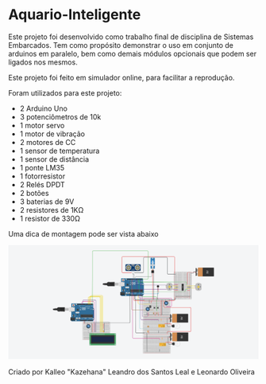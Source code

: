 # Aquario-Inteligente

Este projeto foi desenvolvido como trabalho final de disciplina de Sistemas Embarcados. Tem como propósito demonstrar o uso em conjunto de arduinos em paralelo, bem como demais módulos opcionais que podem ser ligados nos mesmos.

Este projeto foi feito em simulador online, para facilitar a reprodução.

Foram utilizados para este projeto:
<ul>
<li>2 Arduino Uno</li>
<li>3 potenciômetros de 10k</li>
<li>1 motor servo</li>
<li>1 motor de vibração</li>
<li>2 motores de CC</li>
<li>1 sensor de temperatura</li>
<li>1 sensor de distância</li>
<li>1 ponte LM35</li>
<li>1 fotorresistor</li>
<li>2 Relés DPDT</li>
<li>2 botões</li>
<li>3 baterias de 9V</li>
<li>2 resistores de 1KΩ</li>
<li>1 resistor de 330Ω</li>
</ul>

Uma dica de montagem pode ser vista abaixo

<img src="https://github.com/KalleoLeandro/Aquario-Inteligente/blob/master/imagem_aquario.png">

Criado por Kalleo "Kazehana" Leandro dos Santos Leal e Leonardo Oliveira
